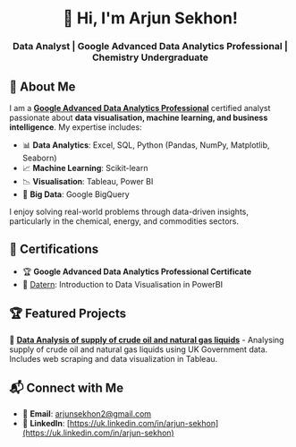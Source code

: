 <h1 align="center">👋 Hi, I'm Arjun Sekhon!</h1>
<h3 align="center">Data Analyst | Google Advanced Data Analytics Professional | Chemistry Undergraduate</h3>

## 🚀 About Me
I am a **[Google Advanced Data Analytics Professional](https://www.coursera.org/professional-certificates/google-advanced-data-analytics)** certified analyst passionate about **data visualisation, machine learning, and business intelligence**. My expertise includes:
- 📊 **Data Analytics**: Excel, SQL, Python (Pandas, NumPy, Matplotlib, Seaborn)
- 📈 **Machine Learning**: Scikit-learn
- 📉 **Visualisation**: Tableau, Power BI
- 💾 **Big Data**: Google BigQuery

I enjoy solving real-world problems through data-driven insights, particularly in the chemical, energy, and commodities sectors.

## 🎯 Certifications
- 🏆 **Google Advanced Data Analytics Professional Certificate**
- 📜 [Datern](https://datern.co.uk/): Introduction to Data Visualisation in PowerBI

## 🏆 Featured Projects
🔹 **[Data Analysis of supply of crude oil and natural gas liquids](https://github.com/arjunsekhon/uk_govt_energy_analysis)** - Analysing supply of crude oil and natural gas liquids using UK Government data. Includes web scraping and data visualization in Tableau.

## 📬 Connect with Me
- 📧 **Email**: arjunsekhon2@gmail.com
- 💼 **LinkedIn**: [https://uk.linkedin.com/in/arjun-sekhon](https://uk.linkedin.com/in/arjun-sekhon)
